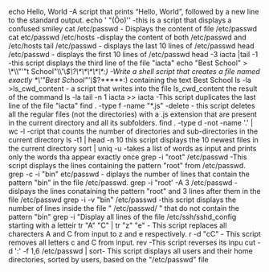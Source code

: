 echo Hello, World -A  script that prints “Hello, World”, followed by a new line to the standard output.
echo ' "(Ôo)'\' -this is a script that displays a confused smiley
cat /etc/passwd - Displays the content of file /etc/passwd
cat etc/passwd /etc/hosts -display the content of both /etc/passwd and /etc/hosts
tail /etc/passwd - displays the last 10 lines of /etc/passwd
head /etc/passwd - displays the first 10 lines of /etc/passwd
head -3 iacta |tail -1 -this script displays the third line of the file "iacta"
echo "Best School" > \\\*\\\\"'\"t School\"\\\\\'\\*\$\\\?\\\*\\\*\\\*\\\*\\\*\:\) -Write a shell script that creates a file named exactly \*\\'"Best School"\'\\*$\?\*\*\*\*\*:) containing the text Best School
ls -la >ls_cwd_content - a script that writes into the file ls_cwd_content the result of the command ls -la
tail -n 1 iacta >> iacta -This script duplicates the last line of the file "iacta"
find . -type f -name "*.js" -delete - this script deletes all the regular files (not the directories) with a .js extension that are present in the current directory and all its subfolders.
find . -type d -not -name '.' | wc -l -cript that counts the number of directories and sub-directories in the current directory
ls -t1 | head -n 10 this script displays the 10 newest files in the current directory
sort | uniq -u -takes a list of words as input and prints only the words tha appear exactly once
grep -i "root" /etc/passwd -This script displays the lines containing the pattern "root" from /etc/passwd.
grep -c -i "bin" etc/passwd - diplays the number of lines that contain the pattern "bin" in the file /etc/passwd.
grep -i "root' -A 3 /etc/passwd -dislpays the lines conataining the pattern "root" and 3 lines after them in the file /etc/passwd
grep -i -v "bin" /etc/passwd -this script displays the number of lines inside the file " /etc/passwd/ " that do not contain the pattern "bin"
grep -i "Display all lines of the file /etc/ssh/sshd_config starting with a letteir
tr "A" "C" | tr "z" "e" - This script replaces all charecters A and C from input to z and e respectively.
r -d "cC" - This script removes all letters c and C from input.
rev -This script reverses its inpu 
cut -d ':' -f 1,6 /etc/passwd | sort- This script displays all users and their home directories, sorted by users, based on the "/etc/passwd" file
